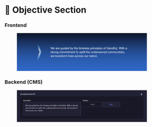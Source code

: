 # 📎 Objective Section

### **Frontend**

<figure><img src="../../.gitbook/assets/charitable-trust-objective-section.png" alt=""><figcaption></figcaption></figure>

### Backend (CMS)

<figure><img src="../../.gitbook/assets/charitable-trust-objective-section-cms.png" alt=""><figcaption></figcaption></figure>
